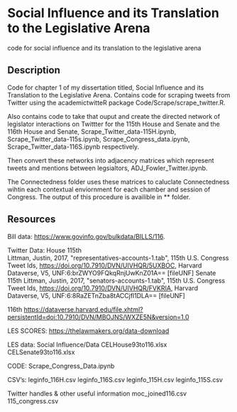 # Social Influence and its Translation to the Legislative Arena
code for social influence and its translation to the legislative arena

## Description
Code for chapter 1 of my dissertation titled, Social Influence and its Translation to the Legislative Arena. 
Contains code for scraping tweets from Twitter using the academictwitteR package Code/Scrape/scrape_twitter.R. 

Also contains code to take that ouput and create the directed network of legislator interactions on Twittter for the 115th House and Senate and the 116th House and Senate, Scrape_Twitter_data-115H.ipynb, Scrape_Twitter_data-115s.ipynb, Scrape_Congress_data.ipynb, Scrape_Twitter_data-116S.ipynb respectively. 

Then convert these networks into adjacency matrices which represent tweets and mentions between legsialtors, ADJ_Fowler_Twitter.ipynb. 

The Connectedness folder uses these matrices to caluclate Connectedness wihtin each contextual enviornment for each chamber and session of Congress. 
The output of this procedure is availible in  ** folder. 

## Resources 

Bill data: https://www.govinfo.gov/bulkdata/BILLS/116. 


Twitter Data: 
House 115th  
Littman, Justin, 2017, "representatives-accounts-1.tab", 115th U.S. Congress Tweet Ids, https://doi.org/10.7910/DVN/UIVHQR/5UXBOC, Harvard Dataverse, V5, UNF:6:brZWYO9FQkqRnjUwKnZ01A== [fileUNF] 
Senate 115th 
Littman, Justin, 2017, "senators-accounts-1.tab", 115th U.S. Congress Tweet Ids, https://doi.org/10.7910/DVN/UIVHQR/FVKRIA, Harvard Dataverse, V5, UNF:6:8RaZETnZba8tACCjfl1DLA== [fileUNF] 

116th 
https://dataverse.harvard.edu/file.xhtml?persistentId=doi:10.7910/DVN/MBOJNS/WXZE5N&version=1.0

LES SCORES: 
https://thelawmakers.org/data-download

LES data: 
Social Influence/Data 
CELHouse93to116.xlsx
CELSenate93to116.xlsx

CODE: 
Scrape_Congress_Data.ipynb

CSV’s: 
leginfo_116H.csv 
leginfo_116S.csv 
leginfo_115H.csv
leginfo_115S.csv 

Twitter handles & other useful information 
moc_joined116.csv
115_congress.csv

